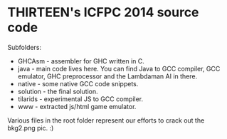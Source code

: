 THIRTEEN's ICFPC 2014 source code
=================================

Subfolders:

* GHCAsm - assembler for GHC written in C.
* java - main code lives here. You can find Java to GCC compiler, GCC emulator, GHC preprocessor and the Lambdaman AI in there. 
* native - some native GCC code snippets.
* solution - the final solution.
* tilarids - experimental JS to GCC compiler.
* www - extracted js/html game emulator.

Various files in the root folder represent our efforts to crack out the bkg2.png pic. :)
